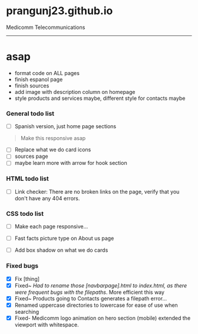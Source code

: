 # prangunj23.github.io
Medicomm Telecommunications

---
# asap
- format code on ALL pages
- finish espanol page
- finish sources
- add image with description column on homepage
- style products and services maybe, different style for contacts maybe

### General todo list

- [ ] Spanish version, just home page sections
> Make this responsive asap
- [ ] Replace what we do card icons
- [ ] sources page
- [ ] maybe learn more with arrow for hook section

### HTML todo list

- [ ] Link checker: There are no broken links on the page, verify that you don't have any 404 errors.

### CSS todo list
- [ ] Make each page responsive...
- [ ] Fast facts picture type on About us page
- [ ] Add box shadow on what we do cards


### Fixed bugs
- [x] Fix [thing]
- [x] Fixed~ <i>Had to rename those [navbarpage].html to index.html, as there were frequent bugs with the filepaths</i>. More efficient this way
- [x] Fixed~ Products going to Contacts generates a filepath error...
- [x] Renamed uppercase directories to lowercase for ease of use when searching
- [x] Fixed- Medicomm logo animation on hero section (mobile) extended the viewport with whitespace.
